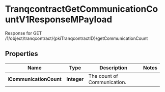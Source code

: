 

# TranqcontractGetCommunicationCountV1ResponseMPayload

Response for GET /1/object/tranqcontract/{pkiTranqcontractID}/getCommunicationCount

## Properties

| Name | Type | Description | Notes |
|------------ | ------------- | ------------- | -------------|
|**iCommunicationCount** | **Integer** | The count of Communication. |  |



